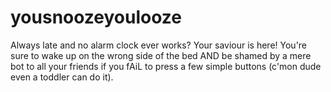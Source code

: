# yousnoozeyoulooze
Always late and no alarm clock ever works? Your saviour is here! You're sure to wake up on the wrong side of the bed AND be shamed by a mere bot to all your friends if you fAiL to press a few simple buttons (c'mon dude even a toddler can do it).

